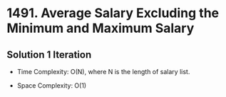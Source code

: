 # 1491. Average Salary Excluding the Minimum and Maximum Salary

## Solution 1 Iteration

* Time Complexity: O(N), where N is the length of salary list.

* Space Complexity: O(1)
